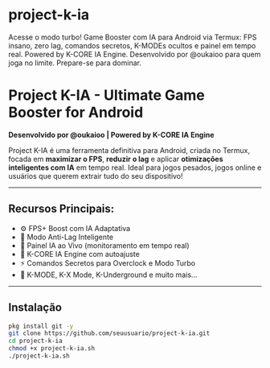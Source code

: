 # project-k-ia
Acesse o modo turbo! Game Booster com IA para Android via Termux: FPS insano, zero lag, comandos secretos, K-MODEs ocultos e painel em tempo real. Powered by K-CORE IA Engine. Desenvolvido por @oukaioo para quem joga no limite. Prepare-se para dominar.

# Project K-IA - Ultimate Game Booster for Android

**Desenvolvido por @oukaioo | Powered by K-CORE IA Engine**

Project K-IA é uma ferramenta definitiva para Android, criada no Termux, focada em **maximizar o FPS**, **reduzir o lag** e aplicar **otimizações inteligentes com IA** em tempo real. Ideal para jogos pesados, jogos online e usuários que querem extrair tudo do seu dispositivo!

---

## Recursos Principais:

- ⚙️ FPS+ Boost com IA Adaptativa
- 🚀 Modo Anti-Lag Inteligente
- 📡 Painel IA ao Vivo (monitoramento em tempo real)
- 🧠 K-CORE IA Engine com autoajuste
- ⚡ Comandos Secretos para Overclock e Modo Turbo
- 🔐 K-MODE, K-X Mode, K-Underground e muito mais...

---

## Instalação

```bash
pkg install git -y
git clone https://github.com/seuusuario/project-k-ia.git
cd project-k-ia
chmod +x project-k-ia.sh
./project-k-ia.sh
